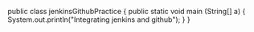 public class jenkinsGithubPractice
{
  public static void main (String[] a)
  {
  System.out.println("Integrating jenkins and github");
  }
}


